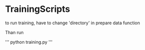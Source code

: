 # TrainingScripts

to run training, have to change 'directory'  in prepare data function

Than run

''' python training.py '''
